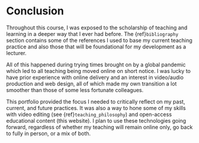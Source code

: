 # Conclusion

Throughout this course, I was exposed to the scholarship of teaching and
learning in a deeper way that I ever had before.
The {ref}`bibliography` section contains some of the references I used to base
my current teaching practice and also those that will be foundational for my
development as a lecturer.

All of this happened during trying times brought on by a global pandemic which
led to all teaching being moved online on short notice.
I was lucky to have prior experience with online delivery and an interest in
video/audio production and web design, all of which made my own transition a
lot smoother than those of some less fortunate colleagues.

This portfolio provided the focus I needed to critically reflect on my past,
current, and future practices.
It was also a way to hone some of my skills with video editing (see
{ref}`teaching_philosophy`) and open-access educational content (this website).
I plan to use these technologies going forward, regardless of whether my
teaching will remain online only, go back to fully in person, or a mix of both.
